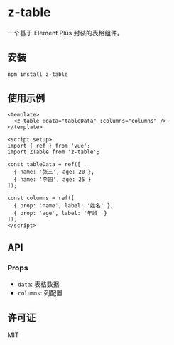 # z-table

一个基于 Element Plus 封装的表格组件。

## 安装

```bash
npm install z-table
```

## 使用示例

```vue
<template>
  <z-table :data="tableData" :columns="columns" />
</template>

<script setup>
import { ref } from 'vue';
import ZTable from 'z-table';

const tableData = ref([
  { name: '张三', age: 20 },
  { name: '李四', age: 25 }
]);

const columns = ref([
  { prop: 'name', label: '姓名' },
  { prop: 'age', label: '年龄' }
]);
</script>
```

## API

### Props
- `data`: 表格数据
- `columns`: 列配置

## 许可证
MIT